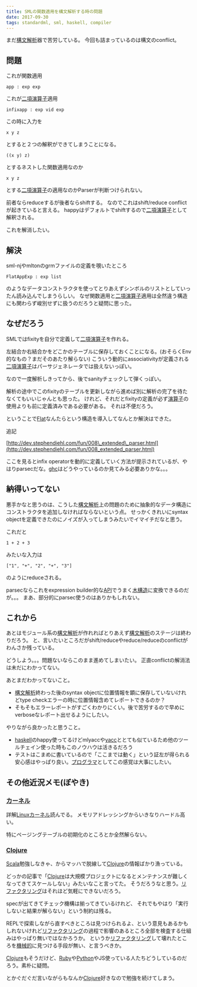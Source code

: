 ```yaml
---
title: SMLの関数適用を構文解析する時の問題
date: 2017-09-30
tags: standardml, sml, haskell, compiler
---
```


まだ[構文解析](http://d.hatena.ne.jp/keyword/%B9%BD%CA%B8%B2%F2%C0%CF)器で苦労している。 今回も詰まっているのは構文のconflict。

## 問題

これが関数適用

    app : exp exp

これが[二項演算子](http://d.hatena.ne.jp/keyword/%C6%F3%B9%E0%B1%E9%BB%BB%BB%D2)適用

    infixapp : exp vid exp

この時に入力を

    x y z

とすると２つの解釈ができてしまうことになる。

    ((x y) z)

とするネストした関数適用なのか

    x y z

とする[二項演算子](http://d.hatena.ne.jp/keyword/%C6%F3%B9%E0%B1%E9%BB%BB%BB%D2)の適用なのかParserが判断つけられない。

前者ならreduceするが後者ならshiftする。 なのでこれはshift/reduce conflictが起きていると言える。 happyはデフォルトでshiftするので[二項演算子](http://d.hatena.ne.jp/keyword/%C6%F3%B9%E0%B1%E9%BB%BB%BB%D2)として解釈される。

これを解消したい。

## 解決

sml-njやmltonのgrmファイルの定義を覗いたところ

    FlatAppExp : exp list

のようなデータコンストラクタを使ってとりあえずシンボルのリストとしていったん読み込んでしまうらしい。 なぜ関数適用と[二項演算子](http://d.hatena.ne.jp/keyword/%C6%F3%B9%E0%B1%E9%BB%BB%BB%D2)適用は全然違う構造にも関わらず峻別せずに扱うのだろうと疑問に思った。

## なぜだろう

SMLではfixityを自分で定義して[二項演算子](http://d.hatena.ne.jp/keyword/%C6%F3%B9%E0%B1%E9%BB%BB%BB%D2)を作れる。

左結合か右結合かをどこかのテーブルに保存しておくことになる。(おそらくEnv的なもの？まだそのあたり解らない) こういう動的にassociativityが定義される[二項演算子](http://d.hatena.ne.jp/keyword/%C6%F3%B9%E0%B1%E9%BB%BB%BB%D2)はパーサジェネレータでは扱えないっぽい。

なので一度解析しきってから、後でsanityチェックして弾くっぽい。

解析の途中でこのfixityのテーブルを更新しながら進めば別に解析の完了を待たなくてもいいじゃんとも思った。 けれど、それだとfixityの定義が必ず[演算子](http://d.hatena.ne.jp/keyword/%B1%E9%BB%BB%BB%D2)の使用よりも前に定義済みである必要がある。 それは不便だろう。

ということで[Flat](http://d.hatena.ne.jp/keyword/Flat)なんたらという構造を導入してなんとか解決はできた。

追記

[http://dev.stephendiehl.com/fun/008\_extended\_parser.html](http://dev.stephendiehl.com/fun/008_extended_parser.html)

ここを見るとinfix operatorを動的に定義していく方法が提示されているが、やはりparsecだな。[ghc](http://d.hatena.ne.jp/keyword/ghc)はどうやっているのか見てみる必要ありかな。。。

## 納得いってない

悪手かなと思うのは、こうした[構文解析](http://d.hatena.ne.jp/keyword/%B9%BD%CA%B8%B2%F2%C0%CF)上の問題のために抽象的なデータ構造にコンストラクタを追加しなければならないという点。 せっかくきれいにsyntax objectを定義できたのにノイズが入ってしまうみたいでイマイチだなと思う。

これだと

    1 + 2 + 3

みたいな入力は

    ["1", "+", "2", "+", "3"]

のようにreduceされる。

parsecならこれをexpression builder的な[API](http://d.hatena.ne.jp/keyword/API)でうまく[木構造](http://d.hatena.ne.jp/keyword/%CC%DA%B9%BD%C2%A4)に変換できるのだが。。。 まあ、部分的にparsec使うのはありかもしれない。

## これから

あとはモジュール系の[構文解析](http://d.hatena.ne.jp/keyword/%B9%BD%CA%B8%B2%F2%C0%CF)が作れればとりあえず[構文解析](http://d.hatena.ne.jp/keyword/%B9%BD%CA%B8%B2%F2%C0%CF)のステージは終わりだろう。 と、言いたいところだがshift/reduceやreduce/reduceのconflictがわんさか残っている。

どうしよう。。。問題ないならこのまま進めてしまいたい。 正直conflictの解消法は未だにわかってない。

あとまだわかってないこと。

- [構文解析](http://d.hatena.ne.jp/keyword/%B9%BD%CA%B8%B2%F2%C0%CF)終わった後のsyntax objectに位置情報を顕に保存していないけれどtype checkエラーの時に位置情報含めてレポートできるのか？
- そもそもエラーレポートがすごくわかりにくい。後で苦労するので早めにverboseなレポート出せるようにしたい。

やりながら良かったと思うこと。

- [haskell](http://d.hatena.ne.jp/keyword/haskell)のhappy使ってるけどmlyaccや[yacc](http://d.hatena.ne.jp/keyword/yacc)ととても似ているため他のツールチェイン使った時もこのノウハウは活きるだろう
- テストはこまめに書いているので「ここまでは動く」という証左が得られる安心感はやっぱり良い。[プログラマ](http://d.hatena.ne.jp/keyword/%A5%D7%A5%ED%A5%B0%A5%E9%A5%DE)としてこの感覚は大事にしたい。

## その他近況メモ(ぼやき)

### [カーネル](http://d.hatena.ne.jp/keyword/%A5%AB%A1%BC%A5%CD%A5%EB)

詳解[Linux](http://d.hatena.ne.jp/keyword/Linux)[カーネル](http://d.hatena.ne.jp/keyword/%A5%AB%A1%BC%A5%CD%A5%EB)読んでる。 メモリアドレッシングからいきなりハードル高い。

特にページングテーブルの初期化のところとか全然解らない。

### [Clojure](http://d.hatena.ne.jp/keyword/Clojure)

[Scala](http://d.hatena.ne.jp/keyword/Scala)勉強しなきゃ、からマッハで脱線して[Clojure](http://d.hatena.ne.jp/keyword/Clojure)の情報ばかり漁っている。

どっかの記事で「[Clojure](http://d.hatena.ne.jp/keyword/Clojure)は大規模プロジェクトになるとメンテナンスが難しくなってきてスケールしない」みたいなこと言ってた。 そうだろうなと思う。[リファクタリング](http://d.hatena.ne.jp/keyword/%A5%EA%A5%D5%A5%A1%A5%AF%A5%BF%A5%EA%A5%F3%A5%B0)はそれほど気軽にできないだろう。

specが出てきてチェック機構は揃ってきているけれど、 それでもやはり「実行しないと結果が解らない」という制約は残る。

REPLで探索しながら直すべきところは見つけられるよ、という意見もあるかもしれないけれど[リファクタリング](http://d.hatena.ne.jp/keyword/%A5%EA%A5%D5%A5%A1%A5%AF%A5%BF%A5%EA%A5%F3%A5%B0)の過程で影響のあるところ全部を検査する仕組みはやっぱり無いではなかろうか。 というか[リファクタリング](http://d.hatena.ne.jp/keyword/%A5%EA%A5%D5%A5%A1%A5%AF%A5%BF%A5%EA%A5%F3%A5%B0)して壊れたところを[機械的](http://d.hatena.ne.jp/keyword/%B5%A1%B3%A3%C5%AA)に見つける手段が無い、と言うべきか。

[Clojure](http://d.hatena.ne.jp/keyword/Clojure)もそうだけど、[Ruby](http://d.hatena.ne.jp/keyword/Ruby)や[Python](http://d.hatena.ne.jp/keyword/Python)やJS使っている人たちどうしているのだろう。素朴に疑問。

とかぐだぐだ言いながらもなんか[Clojure](http://d.hatena.ne.jp/keyword/Clojure)好きなので勉強を続けてしまう。


